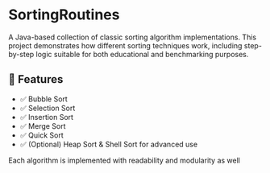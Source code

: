    # SortingRoutines 

A Java-based collection of classic sorting algorithm implementations. This project demonstrates how different sorting techniques work, including step-by-step logic suitable for both educational and benchmarking purposes.

## 🚀 Features    
 
- ✅ Bubble Sort  
- ✅ Selection Sort   
- ✅ Insertion Sort       
- ✅ Merge Sort          
- ✅ Quick Sort   
- ✅ (Optional) Heap Sort & Shell Sort for advanced use     
      
Each algorithm is implemented with readability and modularity as well           
        
   
        
      
       
    
     
     
  
   
 
